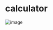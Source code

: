 # calculator


![image](https://github.com/luisgomes2002/calculator/assets/85139913/aeafa389-d30e-4004-b9e1-583936d59da9)


